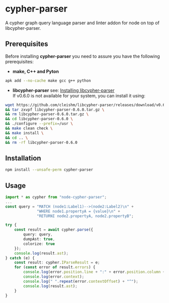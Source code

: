# cypher-parser
A cypher graph query language parser and linter addon for node on top of libcypher-parser.

## Prerequisites
Before installing **cypher-parser** you need to assure you have the following prerequisites:

* **make, C++ and Pyton**
```sh
apk add --no-cache make gcc g++ python
```

* **libcypher-parser** see: [Installing libcypher-parser](https://github.com/cleishm/libcypher-parser/releases/tag/v0.6.0)  
If v0.6.0 is not available for your system, you can install it using:
```sh
wget https://github.com/cleishm/libcypher-parser/releases/download/v0.6.0/libcypher-parser-0.6.0.tar.gz \
&& tar zxvpf libcypher-parser-0.6.0.tar.gz \
&& rm libcypher-parser-0.6.0.tar.gz \
&& cd libcypher-parser-0.6.0 \
&& ./configure --prefix=/usr \
&& make clean check \
&& make install \
&& cd .. \
&& rm -rf libcypher-parser-0.6.0
```

## Installation
```sh
npm install --unsafe-perm cypher-parser
```

## Usage
```typescript
import * as cypher from "node-cypher-parser";
...
const query = "MATCH (node1:Label1)-->(node2:Label2)\n" +
              "WHERE node1.propertyA = {value}\n" +
              "RETURNI node2.propertyA, node2.propertyB";

try {
	const result = await cypher.parse({
		query: query,
		dumpAst: true,
		colorize: true
	});
	console.log(result.ast);
} catch (e) {
	const result: cypher.IParseResult = e;
	for (const error of result.errors) {
		console.log(error.position.line + ":" + error.position.column + ": " + error.message);
		console.log(error.context);
		console.log(" ".repeat(error.contextOffset) + "^");
		console.log(result.ast);
	}
}
```